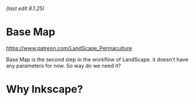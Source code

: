 *(last edit 8.1.25)*
# Base Map 
https://www.patreon.com/LandScape_Permaculture

Base Map is the second step in the workflow of LandScape. it doesn't have any parameters for now. 
So way do we need it? 
# Why Inkscape?
